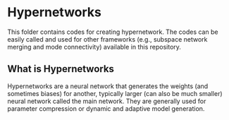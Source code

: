 # Hypernetworks
This folder contains codes for creating hypernetwork. The codes can be easily called and used for other frameworks (e.g., subspace network merging and mode connectivity) available in this repository.

## What is Hypernetworks
Hypernetworks are a neural network that generates the weights (and sometimes biases) for another, typically larger (can also be much smaller) neural network called the main network. They are generally used for parameter compression or dynamic and adaptive model generation.  